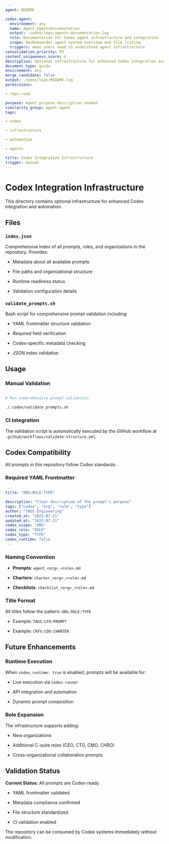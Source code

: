 ```yaml
---
agent: README

codex-agent:
  environment: any
  name: Agent.AgentsDocumentation
  output: .codex/logs/agents-documentation.log
  role: Documentation for Codex agent infrastructure and integration
  scope: DevOnboarder agent system overview and file listing
  triggers: when users need to understand agent infrastructure
consolidation_priority: P3
content_uniqueness_score: 4
description: Optional infrastructure for enhanced Codex integration and automation with agent documentation, prompt indexing, and validation configuration
document_type: guide
environment: any
merge_candidate: false
output: .codex/logs/README.log
permissions:

- repo:read

purpose: Agent purpose description needed
similarity_group: agent-agent
tags:

- codex

- infrastructure

- automation

- agents

title: Codex Integration Infrastructure
trigger: manual
---
```


# Codex Integration Infrastructure

This directory contains optional infrastructure for enhanced Codex integration and automation.

## Files

### `index.json`

Comprehensive index of all prompts, roles, and organizations in the repository. Provides:

- Metadata about all available prompts

- File paths and organizational structure

- Runtime readiness status

- Validation configuration details

### `validate_prompts.sh`

Bash script for comprehensive prompt validation including:

- YAML frontmatter structure validation

- Required field verification

- Codex-specific metadata checking

- JSON index validation

## Usage

### Manual Validation

```bash

# Run comprehensive prompt validation

./.codex/validate_prompts.sh

```

### CI Integration

The validation script is automatically executed by the GitHub workflow at `.github/workflows/validate-structure.yml`.

## Codex Compatibility

All prompts in this repository follow Codex standards:

### Required YAML Frontmatter

```yaml
---
title: "ORG:ROLE:TYPE"

description: "Clear description of the prompt's purpose"
tags: ["codex", "org", "role", "type"]
author: "TAGS Engineering"
created_at: "2025-07-21"
updated_at: "2025-07-21"
codex_scope: "ORG"
codex_role: "ROLE"
codex_type: "TYPE"
codex_runtime: false
---

```

### Naming Convention

- **Prompts**: `agent_<org>_<role>.md`

- **Charters**: `charter_<org>_<role>.md`

- **Checklists**: `checklist_<org>_<role>.md`

### Title Format

All titles follow the pattern: `ORG:ROLE:TYPE`

- Example: `TAGS:CFO:PROMPT`

- Example: `CRFV:COO:CHARTER`

## Future Enhancements

### Runtime Execution

When `codex_runtime: true` is enabled, prompts will be available for:

- Live execution via `codex-runner`

- API integration and automation

- Dynamic prompt composition

### Role Expansion

The infrastructure supports adding:

- New organizations

- Additional C-suite roles (CEO, CTO, CMO, CHRO)

- Cross-organizational collaboration prompts

## Validation Status

 **Current Status**: All prompts are Codex-ready

- YAML frontmatter validated

- Metadata compliance confirmed

- File structure standardized

- CI validation enabled

The repository can be consumed by Codex systems immediately without modification.
